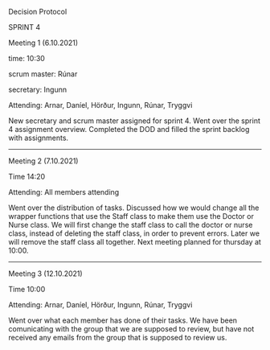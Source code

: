 Decision Protocol


SPRINT 4

Meeting 1 (6.10.2021)

time: 10:30

scrum master: Rúnar

secretary: Ingunn

Attending: Arnar, Daníel, Hörður, Ingunn, Rúnar, Tryggvi

New secretary and scrum master assigned for sprint 4. Went over the sprint 4 assignment overview. Completed the DOD and filled the sprint backlog with assignments.
_____________________

Meeting 2 (7.10.2021)

Time 14:20

Attending: All members attending

Went over the distribution of tasks. Discussed how we would change all the wrapper functions that use the Staff class to make them use the Doctor or Nurse class. We will first change the staff class to call the doctor or nurse class, instead of deleting the staff class, in order to prevent errors. Later we will remove the staff class all together.
Next meeting planned for thursday at 10:00.

_____________________

Meeting 3 (12.10.2021)

Time 10:00

Attending: Arnar, Daníel, Hörður, Ingunn, Rúnar, Tryggvi

Went over what each member has done of their tasks. We have been comunicating with the group that we are supposed to review, but have not received any emails from the group that is supposed to review us. 

